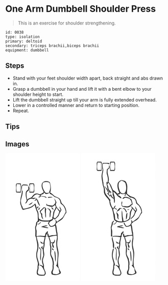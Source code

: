 # One Arm Dumbbell Shoulder Press
> This is an exercise for shoulder strengthening.

``` 
id: 0038 
type: isolation 
primary: deltoid 
secondary: triceps brachii,biceps brachii 
equipment: dumbbell 
``` 

## Steps

 - Stand with your feet shoulder width apart, back straight and abs drawn in.
 - Grasp a dumbbell in your hand and lift it with a bent elbow to your shoulder height to start.
 - Lift the dumbbell straight up till your arm is fully extended overhead.
 - Lower in a controlled manner and return to starting position.
 - Repeat.

## Tips


## Images

<svg width="175pt" height="400" viewBox="0 0 175 300" xmlns="http://www.w3.org/2000/svg">
  <g fill="#FFF">
    <path d="M0 0h175v300H0V0m85.93 71.03c-2.16 6.72 1.01 13.66 4.2 19.5-2.25 3.05-5.89 4.26-9.13 5.92-2.22-.9-4.44-2.02-6.89-2.11-5.96-.81-9.92 4.92-12.88 9.22-3.72.98-7.2 2.62-10.11 5.19-.91-5.76-2.15-11.69-.88-17.5.95-1.98 3.54-2.45 4.62-4.32.8-1.89 1.37-3.9 1.44-5.96-.55-1.97-1.85-3.6-2.94-5.29.2 2.96 1 6.03.29 8.96-1.98 2-4.78 3.63-5.41 6.59-1.49 6.63.72 13.19 1.97 19.64-.92 2.49-2.5 4.65-3.64 7.04 4.03-.76 4.91-5.44 6.86-8.38 2.08-1.36 4.39-2.41 6.77-3.12 2.19 0 4.3.73 6.46 1.01 1.8-1.52 4.07-2.5 6.09-.58-1.18 1.2-2.44 2.32-3.74 3.39-.32.27-.95.81-1.27 1.08 1.54-.28 3.07-.57 4.62-.81.35-.61 1.06-1.83 1.41-2.44 1.16 5.9 3.49 11.6 7.58 16.1-.81-5.08-3.7-9.48-5.12-14.38-.35-.37-1.04-1.11-1.38-1.48-.9-2.73-3.64-3.3-6.04-4.12-2.05.4-4.12.66-6.2.85 2.92-3.37 5.61-7.99 10.41-8.74 3.84-1.07 6.7 2.27 9.99 3.6-1.55.65-3.09 1.31-4.63 1.97.01.54.04 1.63.06 2.17 1.72-.84 3.43-1.71 5.16-2.54l-.56-.65c1.3.01 2.59.03 3.89.05l-.93.85c3.55-.17 6.96.52 9.68 2.9 2.78-.86-.78-2.29-1.69-3.28-3.37-.1-6.61-1.18-9.99-1.21-.15-.68-.47-2.05-.63-2.73 2-.68 4.03-1.32 6.03-2 .52-1.18 1.04-2.34 1.58-3.5 1.09 1.05 2.2 2.1 3.29 3.16 3.89.6 7.51-.79 10.17-3.64-.04 1.17-.09 2.35-.13 3.52 4.19 1.27 7.59 4.13 10.74 7.04 3.78 1.74 8.66 2.05 11.26 5.72 2.72 2.73 2.57 6.8 3.76 10.22 2 1.95 4.72 3.11 6.29 5.5 3.16 4.18 4.68 9.29 5.64 14.38-2.6 3.9-4.13 8.44-6.92 12.21-4.05 4.24-9.29 7.06-13.63 10.98-1.27-1.85-2.47-3.77-3.98-5.44.55 2.95 1.96 6.11.09 8.92-1.58 4.53-6.36 6.39-10.81 6.54-1.39-1.73-2.8-3.45-4.28-5.1.22-1.08.45-2.15.68-3.22 1.55-2.13 3.67-3.64 6.08-4.64 2.35-.82 3.07-3.36 4.27-5.28.87.95 1.74 1.89 2.62 2.84 2.78-2.4 5.6-4.79 8.03-7.54 1.77-1.88 2.07-4.55 3.16-6.79 1.21-2.94 3.19-5.48 4.48-8.37-1.27-2.9-2.73-5.73-4.43-8.4-.11 3.15 1.11 6.05 2.68 8.71-.51.4-1.53 1.2-2.05 1.6-3.18-4.19-7.84-7.58-9.12-12.94-1.06-2.38.61-4.66 1.26-6.89-.97-1.63-1.82-3.32-2.36-5.14a88.379 88.379 0 0 1-4.49-5.73c2.14 3.26 3.74 6.91 4.5 10.74-1.04 3.52-3.71 6.44-7.06 7.88-4.11-.06-8.16-1.19-12.22-1.77-.62-1.09-1.24-2.18-1.87-3.26-.13 1.53-.2 3.07-.23 4.61 1.85.54 3.71 1.07 5.55 1.66 2.48 1.17 5.25 1.82 8 1.58 2.51-.79 4.44-2.67 6.46-4.26.73 1.3 1.48 2.59 2.25 3.87-.7 2.04-1.37 4.09-2.04 6.14-2.02 2.18-3.19 4.96-4 7.79-.78 4.02-.35 8.35-2.54 12l.72 3c-3.6 1.21-6.76 4.01-10.73 3.72-4.62.01-9.28.29-13.86-.44-2.53-.99-5.01-2.19-7.23-3.74-.62-2.16-.73-4.42-1.05-6.63.26-3.04-.11-6.11-.77-9.09-1.08-3.15-3.4-5.84-3.55-9.31h3.11l.33-.39c.23-1.34.34-2.7.51-4.05-.9.64-1.79 1.29-2.68 1.95l.91.97-2.88.18c.11-3.36-1.53-6.38-2.55-9.48-2.81 2.43-5.68 4.83-8.8 6.86-4.79 2.73-10.28 3.83-15.61 5.01-1.63.39-3.32.3-4.94-.07-.17-2.06-.61-4.1-1.79-5.83-2.28-3.48-2.34-7.8-2.82-11.8.8-7.91 4.94-15.24 4.15-23.35-.48-.48-1.43-1.43-1.9-1.91-.04-2.94.11-5.88.55-8.78-.03-1.52 1.44-2.62 2.81-2.85 3.93-.22 7.84.49 11.77.37-2.55-2.68-6.47-2.11-9.8-2.46-2.36-.3-4.43 1.34-5.93 2.97-1.7 4.23-.7 8.89.69 13.06.07 7.54-3.47 14.54-3.44 22.08-.52 3.61-.61 7.35.98 10.73 1.63 3.5 1.89 7.8 4.7 10.65 3.22.07 6.14-1.64 9.29-2.07 6.9-1.02 14.11-3.65 18.21-9.64 2.27 5.79 3.52 11.94 6.41 17.47 2.03 5.65 1.02 11.78 1.63 17.64.21 2.95-2.15 4.59-3.92 6.49-.59 2.86-.49 5.89-1.77 8.59-1.42 2.81-.64 6-.39 8.98.57 5.01-.19 10.05.05 15.08 1.15 1.06 1.82 2.41 1.84 4 .72 6.38 3.03 12.51 2.74 19.01 1.03 7.16-2.8 13.79-2.37 20.91-.42 6.94 2.76 13.32 3.99 20.01-.37 3.71-1.34 7.37-.85 11.15-1.23 4.77-3.28 9.78-1.16 14.65 5.14 3.78 11.59 3.11 17.56 2.51.89-1.42 2-2.73 2.6-4.31.46-6.03-5.13-10.76-4.2-16.82.68-4.25-2.31-7.95-2.25-12.18-.8-4.29 1.37-8.27 2.43-12.3 1.99-6.75-2.46-13.77.19-20.43 1.21-3.62 1.15-7.46 1.19-11.22-.13-4.66 2.37-8.9 2.19-13.58.59-.34 1.76-1 2.34-1.33-.41-.44-1.24-1.31-1.66-1.75 1.07-1.7 2.09-3.43 3.16-5.13.58 2.84.99 5.71 1.5 8.57.42-.21 1.28-.64 1.7-.86.28 3.15 1.57 6.04 2.49 9.01 1.22 3.95.1 8.13.91 12.13 2.49 8.21-1.49 17.1 2.01 25.16 2.92 6.12 5.09 12.85 4.4 19.71-.71 3.96.57 8.11-.95 11.95-.74 2.06-2.56 3.81-2.24 6.16 0 1.99.45 4.9 2.91 5.16 6.27 2.11 13.02.68 18.63-2.56 2.21-3.26-1.13-6.09-2.32-8.95-1.46-4.12-3.56-8.17-3.41-12.66-1.41-9.56 1.89-19.06 1-28.64-.75-5.21-2.06-10.32-2.97-15.5-.35-5.32.02-10.67 1.15-15.88.05-4.82-.21-9.7-.75-14.5-1.95-6.57-1.14-13.77-4.03-20.08 2.65-4.89 8.25-6.48 12.42-9.7 6.65-3.74 7.46-12.23 12.79-17.22.13-8.05-3.4-16.27-9.79-21.28-2.39-1.79-2.49-4.98-3.47-7.55-1.71-6.04-8.62-7.69-13.71-9.87-3.9-2.67-6.79-6.66-11.16-8.67 2.54-7.89 1.49-16.28-.71-24.11-5.46-4.72-15.48-4.04-18.7 2.99m-59.43-.29c-2.65 2.37-1.15 6.19-1.42 9.26.38 3.98-.8 8.14.76 11.95 3.51.14 7.02.09 10.53.07.19-4.66-.85-9.3-.31-13.96.27-2.47.76-4.94.34-7.43-3.28-.4-6.65-.6-9.9.11m30.4-.2c-.27.97-.55 1.94-.83 2.91 1.81 6.07.31 12.38.48 18.57 3.35.01 6.7.01 10.05.04.54-1.25 1.66-2.4 1.4-3.87-.21-4.41-.13-8.83.01-13.24.25-1.62-.73-2.99-1.35-4.38-3.25-.24-6.51-.41-9.76-.03m43.11 32.3c.08.43.24 1.28.31 1.71 3.59-.7 7.24-.94 10.87-1.31-3.57-1.53-7.48-1.23-11.18-.4m-45.7 18.21c4.3.06 8.1-2.77 10.03-6.48-3.45 1.99-6.89 4.02-10.03 6.48m35.5 5.87c-2.77 2.98-5.69 5.81-8.84 8.39-.31 4.07 3.67 6.72 3.44 10.77-.01 3.72 2.01 6.97 4.6 9.49-1.15-4.42-3.33-8.66-2.19-13.37-1.6-1.49-3.92-2.79-3.84-5.3 1.26-2.63 4.14-3.95 5.64-6.44 1.41-.7 2.5-2.57 4.24-2.31.43 3.77-.69 7.82.44 11.66 1.14 3.83-.43 8.13 1.85 11.65 1.12-6.88-1.07-13.85.95-20.61-.81-1.44-1.84-2.74-2.7-4.15-1.2.08-2.39.15-3.59.22m-12.91 5.61c.9-.08 1.81-.17 2.71-.26.61-1.85 1.35-3.65 1.89-5.51-2.02 1.5-3.85 3.3-4.6 5.77m31.07-5.82c.42 2.93 3.06 4.53 5.24 6.12-.24-3.03-2.23-5.49-5.24-6.12m-10.89 1.64c4.01 1.93 9.11 5.71 7.54 10.79-.92 3.81-.62 7.72-.02 11.55 3.07-3.91.24-9.29 3.16-13.27-.94-2.5-2.16-5.04-4.14-6.89-1.99-1.19-4.34-1.55-6.54-2.18z"/>
    <path d="M88.66 68.64c4.09-1.85 8.92-2.04 13.15-.67 3.49 1.58 3.05 5.84 3.65 9.01.81 5.45-1.13 10.71-3.24 15.63-3.02.13-7.09 1.39-9.14-1.59-3.95-6.57-8.46-14.78-4.42-22.38zM26.97 72.03c2.66.11 5.31.29 7.97.42.73 5.83.48 11.7.18 17.55-2.82 0-5.63 0-8.44-.01-1.2-5.92-1.2-12.08.29-17.96zM57.99 72.47c2.6-.14 5.21-.33 7.82-.47 1.66 5.84 1.78 12.11.31 18.01-2.8-.02-5.61-.01-8.41-.01-.22-5.84-.6-11.72.28-17.53zM120.51 127.1c1.58 3.54 3.74 6.8 6.49 9.54-1.29 3.36-2.03 7.01-4.21 9.96-1.66 2.45-3.98 4.32-6.19 6.24-1.21-.83-2.42-1.66-3.62-2.49.91-4.25 1.35-8.59 2.45-12.79.93-3.87 4.49-6.44 5.08-10.46zM79.04 157.18c7.34 4.25 15.95 2.99 24.03 2.9-1.04 1.38-2.07 2.76-3.1 4.15 1.78 2.75 3.3 5.73 5.56 8.13 3.94.87 7.95-.65 11.3-2.69 1.54 7.19 1.95 14.54 3.85 21.65-3.46.6-6.94 1.57-10.45.84-2.61.85-5.25 1.61-7.94 2.18-1.06-2.44-.37-6.93-4.29-6.31.54-.47 1.62-1.42 2.15-1.9-.24-.9-.72-2.71-.97-3.61-.85 1.02-1.7 2.05-2.54 3.1-3.36 1.5-2.19 5.51-3.74 8.18-2.44 1.15-5.29.07-7.89.06-3.99-.68-7.91.5-11.87.74-.04-4.15.25-8.3.29-12.44-.73-3.03-2.09-6.16-1.1-9.3 1.05-2.85 2.58-5.64 2.47-8.76-.38-2.78 3.04-2.84 4.79-3.88-.13-.76-.41-2.28-.55-3.04m.17 8.22c-.91.08-2.73.22-3.64.3.47.33 1.4.99 1.87 1.32 3.22-.51 5.54-3.44 6.39-6.46-1.73 1.43-3.14 3.18-4.62 4.84m13.88 4.4c-3.04.79-6.33 1.11-8.91 3.07 5.5 1.34 11.08 2.85 16.77 2.91-.14-.28-.42-.85-.56-1.14-3.43-1.19-7.09-1.6-10.61-2.43 3.31-.49 6.62-1.13 9.74-2.39-2.08-.96-4.32-.56-6.43-.02zM103.18 196.66c5.68-1.81 11.59-2.96 17.55-3.3 1.33 4.27.05 8.57-.85 12.78-.82 8.41.32 16.84 2.5 24.98 1.31 10.04-.24 20.24-1.36 30.25-.65.7-1.28 1.43-1.89 2.18 2.04 2.49 4.41 4.72 6.37 7.3-.23 3.52 1.14 6.79 1.7 10.19-1.78 1.44-3.87 2.51-6.06 3.19-2.93.07-5.81-.57-8.73-.75-.71-1.87-1.95-3.95-.9-5.92 1.73-4.19 2.52-8.8 1.74-13.3 1.11-3.14.47-6.46.37-9.69-.65-2.03-1.26-4.09-1.19-6.24-1.82-5.01-6.1-9.55-5.03-15.24.81-4.36.06-8.78.68-13.15-.67-2.65-1.96-5.3-1.37-8.09.56-5.33-2.14-10.2-3.53-15.19m12.68 5.45c-.52 1.69-.95 3.42-1.36 5.15-1.05.81-2.1 1.64-3.14 2.47-.99-.21-2.98-.64-3.98-.86-.22 2.23 2.28 2.72 3.89 3.2-.59.66-1.21 1.3-1.72 2.03.73 2.36 1.47 4.73 1.54 7.24.94.19 1.88.37 2.83.54.34-3.35-1.38-6.27-2.49-9.29 4.43-1.45 5.87-6.39 4.43-10.48m-5.28 20.27l-.84 3.71c1.39.6 2.8 1.18 4.24 1.7a32.58 32.58 0 0 0-3.4-5.41m4.85 6.96c-.23 5.62 1.11 11.14 1.21 16.75.05 2.97.27 5.96.98 8.86 1.49-4.64.66-9.66.67-14.45-.83-3.71-.14-8.19-2.86-11.16zM73.63 195.73c6.33-.29 12.73-.19 18.91 1.37-.93 4.7-2.23 9.31-3.14 14.02-2.8-.98-5.13-2.76-7.27-4.75.48 1.63.98 3.25 1.49 4.87 2.14.3 4.28.66 6.42.99-.11 3.68-.36 7.44-1.71 10.91l-1.13-.36c-.13-1.62.27-3.21.35-4.82-1.86 1.06-3.69 2.73-3.1 5.11.62.25 1.87.77 2.49 1.02l.64.51c.81 5.09 1.27 10.24 1.63 15.37-1.01 4-3.22 7.75-2.84 12.02-.68 4.16.96 8.07 2.47 11.84-.32.32-.95.98-1.27 1.3-2.04-1.46-5.03-4.35-7.29-1.53.82.16 2.46.47 3.28.63 3.72 2.92 5.43 7.42 7.63 11.45 1.28 3.1 2.8 7.09-.09 9.79-4.33.15-8.67-.02-12.96-.69-.68-1.35-1.35-2.7-2.04-4.04-.15-5.04 3.15-9.71 1.48-14.75 1.03-1.71 2.32-3.61 1.92-5.71-1.3-4.97-2.65-9.93-4.22-14.82-1.01-5.03-.87-10.38.64-15.3a46.375 46.375 0 0 0 1.67-17.06c-.81-5.9-3.49-11.39-3.96-17.37m5.62 25.33c.49 1.32 1.01 2.63 1.56 3.94.5.3 1.51.91 2.01 1.22.09 4.6-.8 9.21-.83 13.83 0 4.18-.82 8.72 1.37 12.55.59-8.95.02-17.94.89-26.87-.51-.26-1.53-.79-2.04-1.05-.72-1.65-.24-4.43-2.96-3.62z"/>
  </g>
  <g fill="#333">
    <path d="M85.93 71.03c3.22-7.03 13.24-7.71 18.7-2.99 2.2 7.83 3.25 16.22.71 24.11 4.37 2.01 7.26 6 11.16 8.67 5.09 2.18 12 3.83 13.71 9.87.98 2.57 1.08 5.76 3.47 7.55 6.39 5.01 9.92 13.23 9.79 21.28-5.33 4.99-6.14 13.48-12.79 17.22-4.17 3.22-9.77 4.81-12.42 9.7 2.89 6.31 2.08 13.51 4.03 20.08.54 4.8.8 9.68.75 14.5-1.13 5.21-1.5 10.56-1.15 15.88.91 5.18 2.22 10.29 2.97 15.5.89 9.58-2.41 19.08-1 28.64-.15 4.49 1.95 8.54 3.41 12.66 1.19 2.86 4.53 5.69 2.32 8.95-5.61 3.24-12.36 4.67-18.63 2.56-2.46-.26-2.91-3.17-2.91-5.16-.32-2.35 1.5-4.1 2.24-6.16 1.52-3.84.24-7.99.95-11.95.69-6.86-1.48-13.59-4.4-19.71-3.5-8.06.48-16.95-2.01-25.16-.81-4 .31-8.18-.91-12.13-.92-2.97-2.21-5.86-2.49-9.01-.42.22-1.28.65-1.7.86-.51-2.86-.92-5.73-1.5-8.57-1.07 1.7-2.09 3.43-3.16 5.13.42.44 1.25 1.31 1.66 1.75-.58.33-1.75.99-2.34 1.33.18 4.68-2.32 8.92-2.19 13.58-.04 3.76.02 7.6-1.19 11.22-2.65 6.66 1.8 13.68-.19 20.43-1.06 4.03-3.23 8.01-2.43 12.3-.06 4.23 2.93 7.93 2.25 12.18-.93 6.06 4.66 10.79 4.2 16.82-.6 1.58-1.71 2.89-2.6 4.31-5.97.6-12.42 1.27-17.56-2.51-2.12-4.87-.07-9.88 1.16-14.65-.49-3.78.48-7.44.85-11.15-1.23-6.69-4.41-13.07-3.99-20.01-.43-7.12 3.4-13.75 2.37-20.91.29-6.5-2.02-12.63-2.74-19.01-.02-1.59-.69-2.94-1.84-4-.24-5.03.52-10.07-.05-15.08-.25-2.98-1.03-6.17.39-8.98 1.28-2.7 1.18-5.73 1.77-8.59 1.77-1.9 4.13-3.54 3.92-6.49-.61-5.86.4-11.99-1.63-17.64-2.89-5.53-4.14-11.68-6.41-17.47-4.1 5.99-11.31 8.62-18.21 9.64-3.15.43-6.07 2.14-9.29 2.07-2.81-2.85-3.07-7.15-4.7-10.65-1.59-3.38-1.5-7.12-.98-10.73-.03-7.54 3.51-14.54 3.44-22.08-1.39-4.17-2.39-8.83-.69-13.06 1.5-1.63 3.57-3.27 5.93-2.97 3.33.35 7.25-.22 9.8 2.46-3.93.12-7.84-.59-11.77-.37-1.37.23-2.84 1.33-2.81 2.85-.44 2.9-.59 5.84-.55 8.78.47.48 1.42 1.43 1.9 1.91.79 8.11-3.35 15.44-4.15 23.35.48 4 .54 8.32 2.82 11.8 1.18 1.73 1.62 3.77 1.79 5.83 1.62.37 3.31.46 4.94.07 5.33-1.18 10.82-2.28 15.61-5.01 3.12-2.03 5.99-4.43 8.8-6.86 1.02 3.1 2.66 6.12 2.55 9.48l2.88-.18-.91-.97c.89-.66 1.78-1.31 2.68-1.95-.17 1.35-.28 2.71-.51 4.05l-.33.39h-3.11c.15 3.47 2.47 6.16 3.55 9.31.66 2.98 1.03 6.05.77 9.09.32 2.21.43 4.47 1.05 6.63 2.22 1.55 4.7 2.75 7.23 3.74 4.58.73 9.24.45 13.86.44 3.97.29 7.13-2.51 10.73-3.72l-.72-3c2.19-3.65 1.76-7.98 2.54-12 .81-2.83 1.98-5.61 4-7.79.67-2.05 1.34-4.1 2.04-6.14-.77-1.28-1.52-2.57-2.25-3.87-2.02 1.59-3.95 3.47-6.46 4.26-2.75.24-5.52-.41-8-1.58-1.84-.59-3.7-1.12-5.55-1.66.03-1.54.1-3.08.23-4.61.63 1.08 1.25 2.17 1.87 3.26 4.06.58 8.11 1.71 12.22 1.77 3.35-1.44 6.02-4.36 7.06-7.88-.76-3.83-2.36-7.48-4.5-10.74 1.42 1.97 2.91 3.88 4.49 5.73.54 1.82 1.39 3.51 2.36 5.14-.65 2.23-2.32 4.51-1.26 6.89 1.28 5.36 5.94 8.75 9.12 12.94.52-.4 1.54-1.2 2.05-1.6-1.57-2.66-2.79-5.56-2.68-8.71 1.7 2.67 3.16 5.5 4.43 8.4-1.29 2.89-3.27 5.43-4.48 8.37-1.09 2.24-1.39 4.91-3.16 6.79-2.43 2.75-5.25 5.14-8.03 7.54-.88-.95-1.75-1.89-2.62-2.84-1.2 1.92-1.92 4.46-4.27 5.28-2.41 1-4.53 2.51-6.08 4.64-.23 1.07-.46 2.14-.68 3.22 1.48 1.65 2.89 3.37 4.28 5.1 4.45-.15 9.23-2.01 10.81-6.54 1.87-2.81.46-5.97-.09-8.92 1.51 1.67 2.71 3.59 3.98 5.44 4.34-3.92 9.58-6.74 13.63-10.98 2.79-3.77 4.32-8.31 6.92-12.21-.96-5.09-2.48-10.2-5.64-14.38-1.57-2.39-4.29-3.55-6.29-5.5-1.19-3.42-1.04-7.49-3.76-10.22-2.6-3.67-7.48-3.98-11.26-5.72-3.15-2.91-6.55-5.77-10.74-7.04.04-1.17.09-2.35.13-3.52-2.66 2.85-6.28 4.24-10.17 3.64-1.09-1.06-2.2-2.11-3.29-3.16-.54 1.16-1.06 2.32-1.58 3.5-2 .68-4.03 1.32-6.03 2 .16.68.48 2.05.63 2.73 3.38.03 6.62 1.11 9.99 1.21.91.99 4.47 2.42 1.69 3.28-2.72-2.38-6.13-3.07-9.68-2.9l.93-.85c-1.3-.02-2.59-.04-3.89-.05l.56.65c-1.73.83-3.44 1.7-5.16 2.54-.02-.54-.05-1.63-.06-2.17 1.54-.66 3.08-1.32 4.63-1.97-3.29-1.33-6.15-4.67-9.99-3.6-4.8.75-7.49 5.37-10.41 8.74 2.08-.19 4.15-.45 6.2-.85 2.4.82 5.14 1.39 6.04 4.12.34.37 1.03 1.11 1.38 1.48 1.42 4.9 4.31 9.3 5.12 14.38-4.09-4.5-6.42-10.2-7.58-16.1-.35.61-1.06 1.83-1.41 2.44-1.55.24-3.08.53-4.62.81.32-.27.95-.81 1.27-1.08 1.3-1.07 2.56-2.19 3.74-3.39-2.02-1.92-4.29-.94-6.09.58-2.16-.28-4.27-1.01-6.46-1.01-2.38.71-4.69 1.76-6.77 3.12-1.95 2.94-2.83 7.62-6.86 8.38 1.14-2.39 2.72-4.55 3.64-7.04-1.25-6.45-3.46-13.01-1.97-19.64.63-2.96 3.43-4.59 5.41-6.59.71-2.93-.09-6-.29-8.96 1.09 1.69 2.39 3.32 2.94 5.29-.07 2.06-.64 4.07-1.44 5.96-1.08 1.87-3.67 2.34-4.62 4.32-1.27 5.81-.03 11.74.88 17.5 2.91-2.57 6.39-4.21 10.11-5.19 2.96-4.3 6.92-10.03 12.88-9.22 2.45.09 4.67 1.21 6.89 2.11 3.24-1.66 6.88-2.87 9.13-5.92-3.19-5.84-6.36-12.78-4.2-19.5m2.73-2.39c-4.04 7.6.47 15.81 4.42 22.38 2.05 2.98 6.12 1.72 9.14 1.59 2.11-4.92 4.05-10.18 3.24-15.63-.6-3.17-.16-7.43-3.65-9.01-4.23-1.37-9.06-1.18-13.15.67m31.85 58.46c-.59 4.02-4.15 6.59-5.08 10.46-1.1 4.2-1.54 8.54-2.45 12.79 1.2.83 2.41 1.66 3.62 2.49 2.21-1.92 4.53-3.79 6.19-6.24 2.18-2.95 2.92-6.6 4.21-9.96-2.75-2.74-4.91-6-6.49-9.54m-41.47 30.08c.14.76.42 2.28.55 3.04-1.75 1.04-5.17 1.1-4.79 3.88.11 3.12-1.42 5.91-2.47 8.76-.99 3.14.37 6.27 1.1 9.3-.04 4.14-.33 8.29-.29 12.44 3.96-.24 7.88-1.42 11.87-.74 2.6.01 5.45 1.09 7.89-.06 1.55-2.67.38-6.68 3.74-8.18.84-1.05 1.69-2.08 2.54-3.1.25.9.73 2.71.97 3.61-.53.48-1.61 1.43-2.15 1.9 3.92-.62 3.23 3.87 4.29 6.31 2.69-.57 5.33-1.33 7.94-2.18 3.51.73 6.99-.24 10.45-.84-1.9-7.11-2.31-14.46-3.85-21.65-3.35 2.04-7.36 3.56-11.3 2.69-2.26-2.4-3.78-5.38-5.56-8.13 1.03-1.39 2.06-2.77 3.1-4.15-8.08.09-16.69 1.35-24.03-2.9m24.14 39.48c1.39 4.99 4.09 9.86 3.53 15.19-.59 2.79.7 5.44 1.37 8.09-.62 4.37.13 8.79-.68 13.15-1.07 5.69 3.21 10.23 5.03 15.24-.07 2.15.54 4.21 1.19 6.24.1 3.23.74 6.55-.37 9.69.78 4.5-.01 9.11-1.74 13.3-1.05 1.97.19 4.05.9 5.92 2.92.18 5.8.82 8.73.75 2.19-.68 4.28-1.75 6.06-3.19-.56-3.4-1.93-6.67-1.7-10.19-1.96-2.58-4.33-4.81-6.37-7.3.61-.75 1.24-1.48 1.89-2.18 1.12-10.01 2.67-20.21 1.36-30.25-2.18-8.14-3.32-16.57-2.5-24.98.9-4.21 2.18-8.51.85-12.78-5.96.34-11.87 1.49-17.55 3.3m-29.55-.93c.47 5.98 3.15 11.47 3.96 17.37.51 5.72-.06 11.55-1.67 17.06-1.51 4.92-1.65 10.27-.64 15.3 1.57 4.89 2.92 9.85 4.22 14.82.4 2.1-.89 4-1.92 5.71 1.67 5.04-1.63 9.71-1.48 14.75.69 1.34 1.36 2.69 2.04 4.04 4.29.67 8.63.84 12.96.69 2.89-2.7 1.37-6.69.09-9.79-2.2-4.03-3.91-8.53-7.63-11.45-.82-.16-2.46-.47-3.28-.63 2.26-2.82 5.25.07 7.29 1.53.32-.32.95-.98 1.27-1.3-1.51-3.77-3.15-7.68-2.47-11.84-.38-4.27 1.83-8.02 2.84-12.02-.36-5.13-.82-10.28-1.63-15.37l-.64-.51c-.62-.25-1.87-.77-2.49-1.02-.59-2.38 1.24-4.05 3.1-5.11-.08 1.61-.48 3.2-.35 4.82l1.13.36c1.35-3.47 1.6-7.23 1.71-10.91-2.14-.33-4.28-.69-6.42-.99-.51-1.62-1.01-3.24-1.49-4.87 2.14 1.99 4.47 3.77 7.27 4.75.91-4.71 2.21-9.32 3.14-14.02-6.18-1.56-12.58-1.66-18.91-1.37z"/>
    <path d="M26.5 70.74c3.25-.71 6.62-.51 9.9-.11.42 2.49-.07 4.96-.34 7.43-.54 4.66.5 9.3.31 13.96-3.51.02-7.02.07-10.53-.07-1.56-3.81-.38-7.97-.76-11.95.27-3.07-1.23-6.89 1.42-9.26m.47 1.29c-1.49 5.88-1.49 12.04-.29 17.96 2.81.01 5.62.01 8.44.01.3-5.85.55-11.72-.18-17.55-2.66-.13-5.31-.31-7.97-.42zM56.9 70.54c3.25-.38 6.51-.21 9.76.03.62 1.39 1.6 2.76 1.35 4.38-.14 4.41-.22 8.83-.01 13.24.26 1.47-.86 2.62-1.4 3.87-3.35-.03-6.7-.03-10.05-.04-.17-6.19 1.33-12.5-.48-18.57.28-.97.56-1.94.83-2.91m1.09 1.93c-.88 5.81-.5 11.69-.28 17.53 2.8 0 5.61-.01 8.41.01 1.47-5.9 1.35-12.17-.31-18.01-2.61.14-5.22.33-7.82.47zM100.01 102.84c3.7-.83 7.61-1.13 11.18.4-3.63.37-7.28.61-10.87 1.31-.07-.43-.23-1.28-.31-1.71zM54.31 121.05c3.14-2.46 6.58-4.49 10.03-6.48-1.93 3.71-5.73 6.54-10.03 6.48zM89.81 126.92c1.2-.07 2.39-.14 3.59-.22.86 1.41 1.89 2.71 2.7 4.15-2.02 6.76.17 13.73-.95 20.61-2.28-3.52-.71-7.82-1.85-11.65-1.13-3.84-.01-7.89-.44-11.66-1.74-.26-2.83 1.61-4.24 2.31-1.5 2.49-4.38 3.81-5.64 6.44-.08 2.51 2.24 3.81 3.84 5.3-1.14 4.71 1.04 8.95 2.19 13.37-2.59-2.52-4.61-5.77-4.6-9.49.23-4.05-3.75-6.7-3.44-10.77 3.15-2.58 6.07-5.41 8.84-8.39zM76.9 132.53c.75-2.47 2.58-4.27 4.6-5.77-.54 1.86-1.28 3.66-1.89 5.51-.9.09-1.81.18-2.71.26zM107.97 126.71c3.01.63 5 3.09 5.24 6.12-2.18-1.59-4.82-3.19-5.24-6.12zM97.08 128.35c2.2.63 4.55.99 6.54 2.18 1.98 1.85 3.2 4.39 4.14 6.89-2.92 3.98-.09 9.36-3.16 13.27-.6-3.83-.9-7.74.02-11.55 1.57-5.08-3.53-8.86-7.54-10.79zM79.21 165.4c1.48-1.66 2.89-3.41 4.62-4.84-.85 3.02-3.17 5.95-6.39 6.46-.47-.33-1.4-.99-1.87-1.32.91-.08 2.73-.22 3.64-.3zM93.09 169.8c2.11-.54 4.35-.94 6.43.02-3.12 1.26-6.43 1.9-9.74 2.39 3.52.83 7.18 1.24 10.61 2.43.14.29.42.86.56 1.14-5.69-.06-11.27-1.57-16.77-2.91 2.58-1.96 5.87-2.28 8.91-3.07zM115.86 202.11c1.44 4.09 0 9.03-4.43 10.48 1.11 3.02 2.83 5.94 2.49 9.29-.95-.17-1.89-.35-2.83-.54-.07-2.51-.81-4.88-1.54-7.24.51-.73 1.13-1.37 1.72-2.03-1.61-.48-4.11-.97-3.89-3.2 1 .22 2.99.65 3.98.86 1.04-.83 2.09-1.66 3.14-2.47.41-1.73.84-3.46 1.36-5.15zM79.25 221.06c2.72-.81 2.24 1.97 2.96 3.62.51.26 1.53.79 2.04 1.05-.87 8.93-.3 17.92-.89 26.87-2.19-3.83-1.37-8.37-1.37-12.55.03-4.62.92-9.23.83-13.83-.5-.31-1.51-.92-2.01-1.22-.55-1.31-1.07-2.62-1.56-3.94zM110.58 222.38a32.58 32.58 0 0 1 3.4 5.41c-1.44-.52-2.85-1.1-4.24-1.7l.84-3.71zM115.43 229.34c2.72 2.97 2.03 7.45 2.86 11.16-.01 4.79.82 9.81-.67 14.45-.71-2.9-.93-5.89-.98-8.86-.1-5.61-1.44-11.13-1.21-16.75z"/>
  </g>
</svg>

<svg width="175pt" height="400" viewBox="0 0 175 300" xmlns="http://www.w3.org/2000/svg">
  <g fill="#FFF">
    <path d="M0 0h175v300H0V0m38.26 19.58c-.6 1.37-1.53 2.71-1.27 4.29.15 4.76.19 9.53.01 14.3.06 1.44 1.28 3.17 2.93 2.86 2.82.11 5.63.01 8.44-.09.14-6.19-1.45-12.51.47-18.56-.31-.95-.63-1.9-.95-2.85-3.21-.33-6.42-.18-9.63.05m30.63-.01c-.26.97-.53 1.95-.79 2.93 1.92 6.05.24 12.35.47 18.52 3.32.01 6.64.01 9.96.05.51-.96 1.08-1.9 1.46-2.92-.19-4.71-.18-9.43.02-14.14.27-1.66-.76-3.03-1.42-4.44-3.23-.22-6.47-.37-9.7 0M51.28 22.4c-3.18 4.77-2.21 10.57-.53 15.67-.54 5.04-2.18 9.91-2.5 14.98-.05 7.23 1.94 14.23 2.9 21.34.92 2.9 2.18 5.73 2.46 8.8.63 3.7-.44 7.6 1.14 11.13 1.93 6.74 8.49 10.55 11.5 16.66.93 3.26.84 6.72 1.96 9.93 1.37 4.18 4.56 7.55 5.37 11.94 2.15 6.85 2.83 13.97 3.89 21.03.16 3.1 3.11 4.71 5.53 5.99-.03.36-.1 1.06-.14 1.42-1.2 1.38-2.38 2.78-3.58 4.16-.93.07-2.78.19-3.71.26 2.91 3.15 6.53-1.16 7.85-3.83.56-.39 1.14-.77 1.72-1.14 9.13 3.53 19.43.86 27.54-4.01 1.28-1.37 2.22-3.01 3.26-4.56-.24-3.79.97-7.44 1.29-11.18 0-4.3 3.17-7.59 4.09-11.66 1.74 2.55 3.54 5.07 5.7 7.29-1.29 3.38-2.01 7.06-4.22 10.01-2.02 3.03-5.62 4.88-6.52 8.64 3.34-2.8 7.13-5.49 9.27-9.37 1.32-4.68 4.06-8.72 6.21-13.01-1.26-2.86-2.75-5.64-4.39-8.3-.1 3.12 1.14 6 2.69 8.64-.52.41-1.56 1.25-2.08 1.66-3.47-3.67-6.14-8.4-10.71-10.81.82 1.48 1.71 2.93 2.64 4.35-1.07 3.68-4.03 6.46-4.98 10.16-.32 4.84-.19 9.91-1.72 14.53-3.28 3.71-8.24 6.37-13.27 6.33-.82-2.36-.48-4.95-1.24-7.33-1.88-6.03-.63-12.52-2.86-18.49-.71 8.83.15 17.67 1.15 26.46-5.96.5-12.14-.98-16.66-5.03-.39-3.82-.52-7.68-1.02-11.48-2.4-3.94-2.86-8.57-4.01-12.94.56.04 1.67.11 2.23.14 1.41-2.74 2.96-5.42 4.14-8.27-2.86.84-4.04 3.67-5.29 6.08l1.46.57c-1.23-.01-2.46-.03-3.69-.05l.92-.35c-4.5-4.73-5.29-11.44-6.84-17.49l1.49-1.29c-3.55-3.67-6.34-7.95-9.54-11.9-2.37-2.81-3.91-6.38-3.75-10.1.06-3.96-1.08-7.78-2.44-11.46-2.03-3.16-.49-7.06-2.07-10.37-.39-4.39-1.23-8.73-1.64-13.12.14-4.49 1.57-8.81 2.05-13.24-.05-4-2.05-7.77-1.5-11.82.07-1.5.05-4.21 2.19-4.12 4.81-.16 9.87-.42 14.31 1.74-.57-1.02-1.13-2.05-1.7-3.08-4.78-.21-9.57-.45-14.35-.11m15.05 4.94c-.44 2.16-.58 4.36-.95 6.52-1.31 1.26-2.86 2.23-4.3 3.32-.61 4.22-1.41 8.69.12 12.81 1.87 6.06 3.26 12.68.69 18.76-.54-.62-1.62-1.86-2.15-2.48.12 2.09.3 4.17.45 6.25 1.22 3.87 1.55 7.95 2.44 11.91 2.57 3.28 3.73 7.64 7.21 10.17l-1.2-3.48c1 .26 2.98.78 3.97 1.04-2.79-2.74-6.24-5.02-7.92-8.68-.49-3.61-.72-7.48-3.16-10.42.9-1.39 1.72-2.82 2.61-4.2 2.8 2.61 4.35 6.14 5.41 9.75 2.55 5.82 6.17 11.89 4.72 18.51 1.18 2.44 1.98 5.03 2.49 7.69-3.16-1.56-4.59-4.78-5.91-7.83l-1.33-1.01c-.35 1.31-.72 2.62-1.14 3.91-.94-1.8-2.21-3.38-3.75-4.69.27-.38.81-1.12 1.08-1.49l.16-.61c-.98-3.55-2.56-6.93-4.72-9.91-2.01-2.51-4.19-4.88-6.58-7.03 3.3 5.28 6.97 10.38 9.51 16.1-.16.73-.36 1.45-.61 2.16-.87-.39-2.6-1.16-3.46-1.55 2.51 2.9 5.73 5.15 7.73 8.49.73-.6 1.46-1.21 2.18-1.83.88 3.27 3.33 6.08 6.78 6.64.65 3.04 1.07 6.13 1 9.25.49.43.97.86 1.47 1.3.01-.74.03-1.47.05-2.21.92-2.71.17-5.52.09-8.29.38-5.66-3.17-10.56-3.2-16.22 3.92 2.3 6.72 5.83 9.16 9.57 3.03 2.27 6.05 5.23 9.7 6.3-.17-5.19-6.39-5.82-9.32-9.03 1.46-.25 2.93-.48 4.4-.7.65-.78 1.31-1.56 1.97-2.33 3.72 2.49 8.18 2 12.21.58-.09 1.84-3.33 5.15-.14 5.68.67-1.74 1.06-3.58 1.52-5.38 2.74 3.61 6.85 5.76 9.8 9.18.62-.06 1.87-.19 2.49-.26 2.77 1.24 6.09 1.68 8.21 4.03 3.03 2.56 2.73 6.83 3.96 10.28 1.99 1.95 4.72 3.12 6.29 5.51 3.16 4.18 4.71 9.28 5.65 14.36-2.4 3.78-4.03 7.99-6.48 11.74-4.03 4.58-9.58 7.42-14.06 11.51-1.28-1.85-2.51-3.73-4.01-5.4.58 2.92 2.02 6.05.13 8.83-1.57 4.59-6.42 6.45-10.91 6.6-2.17-2.39-3.85-5.11-4.71-8.23-.42.35-1.27 1.04-1.7 1.39 1.24 3.01 3.22 5.72 5.3 8.2 4 .68 7.91-.72 11.3-2.75 1.51 7.19 1.93 14.55 3.84 21.67-3.47.59-6.96 1.58-10.5.86-2.63.86-5.29 1.61-8.02 2.11-.53-2.04-1.03-4.1-1.72-6.09-.35.23-1.03.68-1.37.91-.73 2.5.32 5.1.59 7.61.44-.2 1.32-.61 1.76-.82.32 4.55 3.13 8.51 3.1 13.11.07 3.71-.46 7.62 1.18 11.09.38 7.55-1.86 15.52 1.39 22.71 2.82 5.89 4.76 12.41 4.17 19-.82 4.53.87 9.57-1.78 13.71-1.83 2.62-2.05 6.42-.12 9.05 6.56 2.67 14.13 1.56 20.17-1.94 2.42-3.62-1.74-6.58-2.7-9.87-1.24-3.9-3.36-7.63-3.06-11.86-1.27-9.33 1.75-18.58 1.1-27.93-.71-5.42-2.08-10.73-3.05-16.1-.33-5.32 0-10.66 1.18-15.85.02-4.85-.23-9.75-.76-14.56-2-6.55-1.11-13.73-4.03-20 3.93-6.87 13.24-7.87 17.41-14.56 2.52-4.22 4.28-8.92 7.82-12.44.06-8.02-3.4-16.24-9.81-21.21-2.56-1.96-2.52-5.46-3.69-8.21-.86-2.69-3.2-4.43-5.1-6.37-2.9-.82-5.69-2-8.55-2.94-2.51-2.16-5.59-3.57-7.93-5.93-1.16-8.61 2.56-17.8-1.88-25.92-1.11-4.28-5.65-5.19-9.41-5.64-4.29-1.35-7.9 2.48-10.19 5.62-2.98 7.65-.17 15.96 3.09 23.04-.69 2.18-3.02 2.35-4.91 2.83-2.28-3.79-5.79-6.46-9.69-8.43-1.61-3.19-3.11-6.43-4.28-9.81-1.2-3.83-4.26-6.63-6.64-9.74 3.53-8.82-3.35-17.71-1.86-26.73-.32-2.86 2.65-3.79 4.53-5.12.22-2.53 1.01-5.42-.82-7.58m30.92 78.76c2.48 1.33 4.1-.54 5.8-2.01 3.59.06 7.13 1.06 10.39 2.5 4.39 2.79 5.78 8.31 6.11 13.19-.47-.14-1.41-.41-1.88-.55-2.57 4.16-7.84 6.27-12.58 5.06-2.74-.9-6.94 1.28-8.46-2.03-1.76-3.12 1.78-6.73-.6-9.74-.44 2.19-1.71 4.48-.81 6.73-.02.68-.06 2.04-.07 2.72.95 1.2 1.44 3.2 3.21 3.41 2.87.53 5.71 1.23 8.58 1.76 4.63.54 9-1.77 11.72-5.43.9-.54 1.79-1.08 2.68-1.62-.46-4.24-1.57-8.36-3-12.36-2.49-1.44-4.91-3-7.38-4.48-2.67-.61-5.41-1.02-8.15-1.19-2.24.68-4.09 2.26-5.56 4.04m-18.06 22.39c1.27 2.24 3.49 3.77 6.06 3.96-1.67-1.76-3.38-3.94-6.06-3.96m11.39-.06c-2.45 2.83-5.21 5.46-7.05 8.76 2.16-.97 4.2-2.17 6.27-3.31.76-1.25 1.52-2.5 2.29-3.74.97.07 2.91.22 3.88.3-1.16-2.04-3.35-2.08-5.39-2.01m6.37 2.21c1.43-.02 2.85-.04 4.28-.09 2.19 2.31 3.48 5.22 4.99 7.97.51-.12 1.53-.35 2.03-.47-2.34-3.22-3.12-8.07-7.3-9.51-1.44.47-2.71 1.33-4 2.1m11.63 1.46c1.81 1.43 3.5.83 4.86-.83-1.63.21-3.25.49-4.86.83m-25.87 5.93c1.03 3.99 2.84 7.8 2.6 12.05-.26 2.48 2.02 3.91 3.57 5.44-.41-1.53-.88-3.04-1.38-4.55.2-2.06.41-4.11.68-6.15-1.41-2.57-2.85-5.27-5.47-6.79m24.89 2.22c-2.39 4.82-1.59 10.33-2.03 15.51 3.9-4.13 2.46-9.99 3.67-15.04-.41-.12-1.23-.35-1.64-.47m-35 22.17c-.24 3.99-1.46 7.74-2.55 11.52.72 6.93.55 13.86.46 20.81l.59.43c.43.07 1.27.21 1.69.28l.84.01c-1.34-5.78.97-11.83-1.32-17.42-1.93-5.46 3.83-9.94 2.2-15.37 1.5-.96 3.04-1.86 4.59-2.74-.56.24-1.69.71-2.25.94 0-.99 0-2.97.01-3.97-.8 2.29-2.7 3.78-4.26 5.51m16.49 8.35c-1.48.56-3.83.27-4.21 2.26 2.7.89 5.54 1.24 8.32 1.83 2.78.51 5.7 1.45 8.46.26-3.87-1.38-7.93-2-11.91-2.93 3.29-.5 6.58-1.12 9.69-2.34-3.41-1.5-6.95.37-10.35.92m7.59 15.09c-.56.31-1.68.94-2.23 1.25-.66 2.36.01 5.6-2.26 7.2-6.06-.15-12.15-1.26-18.13.34l.26 1.16c6.11-.57 12.27-.14 18.25 1.25-.93 4.72-2.24 9.35-3.16 14.08-2.78-.96-5.1-2.72-7.25-4.68.48 1.6.99 3.19 1.51 4.78 2.14.28 4.26.65 6.39.98-.14 3.87-.34 7.86-1.99 11.44-1.87-1.43-.54-3.76-.39-5.62-2.09.94-3.75 2.69-3.29 5.16 1.11.39 2.23.75 3.36 1.07.37 5.25 1.22 10.46 1.51 15.72-2.44 6.46-4.49 13.84-1.63 20.53.35 1.47 1.8 3.22.35 4.6-2.42-1.15-4.83-3.82-7.63-2.07 6.28 1.64 8.44 8.09 11.13 13.23.93 2.84 2.71 6.82-.42 8.96-4.3.72-8.68.12-12.97-.46-.66-1.35-1.32-2.69-2-4.02-.21-5.06 3.2-9.74 1.44-14.79 1.08-1.7 2.39-3.62 1.94-5.75-1.3-4.92-2.62-9.84-4.2-14.68-1.89-7.18.44-14.33 1.94-21.31-.85.24-2.55.7-3.4.94h1.2c-2.14 7.06-3.28 14.68-1.39 21.94.85 3.98 2.42 7.8 3.08 11.82-.33 3.72-1.36 7.38-.85 11.16-1.18 4.79-3.31 9.79-1.15 14.67 5.13 3.76 11.55 3.07 17.5 2.5.88-1.36 1.9-2.63 2.58-4.1.44-4.49-2.46-8.23-3.73-12.33-1.35-2.88.42-6.12-.79-9.02-1.4-3.7-2.25-7.66-1.98-11.63.72-3.78 2.52-7.28 3.02-11.1.12-4.51-.78-8.96-1.56-13.37 1.53-4.74 2.69-9.63 2.43-14.65-.38-5.07 2.33-9.67 2.24-14.72.78-.42 1.55-.83 2.33-1.25-.41-.4-1.23-1.21-1.64-1.62 1.62-2.52 2.42-5.69 4.91-7.55-.21-.86-.64-2.57-.85-3.42a90.87 90.87 0 0 0-2.48 3.36M73.1 197.15c-1.64 3.57.43 7.71 1.07 11.4 1.65 5.09-.68 11.14 2.81 15.59.94-2.97.75-6.11.73-9.18-.18-6.19-3.42-11.78-3.76-17.95-.22.03-.64.1-.85.14m7.65 27.83c.52.31 1.56.93 2.07 1.24.13 4.58-.82 9.17-.74 13.77.21 4.2-1 8.73 1.26 12.59.49-8.96.26-17.94.57-26.91-.46-.23-1.36-.7-1.81-.94-.37-1.46-.71-2.92-1.02-4.39-2.22 1.08-1.07 2.97-.33 4.64z"/>
    <path d="M38.94 21.03c2.67.1 5.34.28 8.02.41.69 5.83.48 11.72.19 17.56-2.82-.01-5.64-.01-8.46.03-1.32-5.93-1.16-12.1.25-18zM69.93 21.46c2.63-.15 5.27-.33 7.9-.46 1.68 5.86 1.76 12.14.31 18.05-2.82-.07-5.64-.06-8.46-.05-.19-5.85-.51-11.72.25-17.54zM88.72 70.13c.91-2.96 3.72-4.63 6.14-6.24 3.52.96 7.18 2.43 9.31 5.57 2.06 6.05 2.93 12.75.94 18.95-.71 1.9-1.45 4.02-3.33 5.08-2.3 1.2-5.17.67-7.28-.68-3.18-2.41-3.98-6.55-5.14-10.13-1.33-4.04-1.48-8.4-.64-12.55zM103.15 196.65c5.69-1.82 11.59-2.99 17.56-3.32 1.57 4.59-.19 9.16-.94 13.69-.24 6.88-.12 13.86 1.85 20.52 3.13 11.69-.31 23.76-.19 35.57l-1.61-1.48c-.08.57-.25 1.73-.33 2.31 1.94 2.35 4.17 4.47 6.03 6.9-.22 3.53 1.1 6.81 1.77 10.2-1.85 1.4-3.93 2.54-6.15 3.23-3.07.12-6.14-.41-9.11-1.16-2.44-4.08 1.05-8.04 1.29-12.17.4-2.22.16-4.47-.08-6.68 1.07-3.15.44-6.46.35-9.69-.65-2.03-1.26-4.1-1.18-6.26-1.84-4.98-6.09-9.52-5.03-15.2.81-4.35.03-8.77.67-13.12-1.14-3.45-2.08-7.01-1.16-10.64 1.15 1.37 2.6 2.36 4.37 2.72-.58.68-1.19 1.32-1.7 2.05.75 2.35 1.47 4.71 1.54 7.21.85.2 1.71.39 2.57.59l.21-3.49c-.94-1.91-1.75-3.87-2.48-5.86 4.36-1.39 5.96-6.3 4.39-10.33-.48 1.72-.88 3.46-1.26 5.21-2.14 2.34-4.9 2.19-7.67 1.2-.96-4.08-2.43-8.02-3.71-12m7.09 25.73c-.05.89-.13 2.67-.18 3.56 1.14.92 2.55 1.37 3.89 1.89-.92-2.02-2.1-3.92-3.71-5.45m5.2 7.02c-.21 5.6 1.13 11.1 1.21 16.69.04 3.03.26 6.08 1.13 9 1.22-6.76.76-13.79-.31-20.55-.4-1.8-.26-3.97-2.03-5.14z"/>
  </g>
  <g fill="#333">
    <path d="M38.26 19.58c3.21-.23 6.42-.38 9.63-.05.32.95.64 1.9.95 2.85-1.92 6.05-.33 12.37-.47 18.56-2.81.1-5.62.2-8.44.09-1.65.31-2.87-1.42-2.93-2.86.18-4.77.14-9.54-.01-14.3-.26-1.58.67-2.92 1.27-4.29m.68 1.45c-1.41 5.9-1.57 12.07-.25 18 2.82-.04 5.64-.04 8.46-.03.29-5.84.5-11.73-.19-17.56-2.68-.13-5.35-.31-8.02-.41zM68.89 19.57c3.23-.37 6.47-.22 9.7 0 .66 1.41 1.69 2.78 1.42 4.44-.2 4.71-.21 9.43-.02 14.14-.38 1.02-.95 1.96-1.46 2.92-3.32-.04-6.64-.04-9.96-.05-.23-6.17 1.45-12.47-.47-18.52.26-.98.53-1.96.79-2.93m1.04 1.89c-.76 5.82-.44 11.69-.25 17.54 2.82-.01 5.64-.02 8.46.05 1.45-5.91 1.37-12.19-.31-18.05-2.63.13-5.27.31-7.9.46z"/>
    <path d="M51.28 22.4c4.78-.34 9.57-.1 14.35.11.57 1.03 1.13 2.06 1.7 3.08-4.44-2.16-9.5-1.9-14.31-1.74-2.14-.09-2.12 2.62-2.19 4.12-.55 4.05 1.45 7.82 1.5 11.82-.48 4.43-1.91 8.75-2.05 13.24.41 4.39 1.25 8.73 1.64 13.12 1.58 3.31.04 7.21 2.07 10.37 1.36 3.68 2.5 7.5 2.44 11.46-.16 3.72 1.38 7.29 3.75 10.1 3.2 3.95 5.99 8.23 9.54 11.9l-1.49 1.29c1.55 6.05 2.34 12.76 6.84 17.49l-.92.35c1.23.02 2.46.04 3.69.05l-1.46-.57c1.25-2.41 2.43-5.24 5.29-6.08-1.18 2.85-2.73 5.53-4.14 8.27-.56-.03-1.67-.1-2.23-.14 1.15 4.37 1.61 9 4.01 12.94.5 3.8.63 7.66 1.02 11.48 4.52 4.05 10.7 5.53 16.66 5.03-1-8.79-1.86-17.63-1.15-26.46 2.23 5.97.98 12.46 2.86 18.49.76 2.38.42 4.97 1.24 7.33 5.03.04 9.99-2.62 13.27-6.33 1.53-4.62 1.4-9.69 1.72-14.53.95-3.7 3.91-6.48 4.98-10.16-.93-1.42-1.82-2.87-2.64-4.35 4.57 2.41 7.24 7.14 10.71 10.81.52-.41 1.56-1.25 2.08-1.66-1.55-2.64-2.79-5.52-2.69-8.64 1.64 2.66 3.13 5.44 4.39 8.3-2.15 4.29-4.89 8.33-6.21 13.01-2.14 3.88-5.93 6.57-9.27 9.37.9-3.76 4.5-5.61 6.52-8.64 2.21-2.95 2.93-6.63 4.22-10.01-2.16-2.22-3.96-4.74-5.7-7.29-.92 4.07-4.09 7.36-4.09 11.66-.32 3.74-1.53 7.39-1.29 11.18-1.04 1.55-1.98 3.19-3.26 4.56-8.11 4.87-18.41 7.54-27.54 4.01-.58.37-1.16.75-1.72 1.14-1.32 2.67-4.94 6.98-7.85 3.83.93-.07 2.78-.19 3.71-.26 1.2-1.38 2.38-2.78 3.58-4.16.04-.36.11-1.06.14-1.42-2.42-1.28-5.37-2.89-5.53-5.99-1.06-7.06-1.74-14.18-3.89-21.03-.81-4.39-4-7.76-5.37-11.94-1.12-3.21-1.03-6.67-1.96-9.93-3.01-6.11-9.57-9.92-11.5-16.66-1.58-3.53-.51-7.43-1.14-11.13-.28-3.07-1.54-5.9-2.46-8.8-.96-7.11-2.95-14.11-2.9-21.34.32-5.07 1.96-9.94 2.5-14.98-1.68-5.1-2.65-10.9.53-15.67z"/>
    <path d="M66.33 27.34c1.83 2.16 1.04 5.05.82 7.58-1.88 1.33-4.85 2.26-4.53 5.12-1.49 9.02 5.39 17.91 1.86 26.73 2.38 3.11 5.44 5.91 6.64 9.74 1.17 3.38 2.67 6.62 4.28 9.81 3.9 1.97 7.41 4.64 9.69 8.43 1.89-.48 4.22-.65 4.91-2.83-3.26-7.08-6.07-15.39-3.09-23.04 2.29-3.14 5.9-6.97 10.19-5.62 3.76.45 8.3 1.36 9.41 5.64 4.44 8.12.72 17.31 1.88 25.92 2.34 2.36 5.42 3.77 7.93 5.93 2.86.94 5.65 2.12 8.55 2.94 1.9 1.94 4.24 3.68 5.1 6.37 1.17 2.75 1.13 6.25 3.69 8.21 6.41 4.97 9.87 13.19 9.81 21.21-3.54 3.52-5.3 8.22-7.82 12.44-4.17 6.69-13.48 7.69-17.41 14.56 2.92 6.27 2.03 13.45 4.03 20 .53 4.81.78 9.71.76 14.56-1.18 5.19-1.51 10.53-1.18 15.85.97 5.37 2.34 10.68 3.05 16.1.65 9.35-2.37 18.6-1.1 27.93-.3 4.23 1.82 7.96 3.06 11.86.96 3.29 5.12 6.25 2.7 9.87-6.04 3.5-13.61 4.61-20.17 1.94-1.93-2.63-1.71-6.43.12-9.05 2.65-4.14.96-9.18 1.78-13.71.59-6.59-1.35-13.11-4.17-19-3.25-7.19-1.01-15.16-1.39-22.71-1.64-3.47-1.11-7.38-1.18-11.09.03-4.6-2.78-8.56-3.1-13.11-.44.21-1.32.62-1.76.82-.27-2.51-1.32-5.11-.59-7.61.34-.23 1.02-.68 1.37-.91.69 1.99 1.19 4.05 1.72 6.09 2.73-.5 5.39-1.25 8.02-2.11 3.54.72 7.03-.27 10.5-.86-1.91-7.12-2.33-14.48-3.84-21.67-3.39 2.03-7.3 3.43-11.3 2.75-2.08-2.48-4.06-5.19-5.3-8.2.43-.35 1.28-1.04 1.7-1.39.86 3.12 2.54 5.84 4.71 8.23 4.49-.15 9.34-2.01 10.91-6.6 1.89-2.78.45-5.91-.13-8.83 1.5 1.67 2.73 3.55 4.01 5.4 4.48-4.09 10.03-6.93 14.06-11.51 2.45-3.75 4.08-7.96 6.48-11.74-.94-5.08-2.49-10.18-5.65-14.36-1.57-2.39-4.3-3.56-6.29-5.51-1.23-3.45-.93-7.72-3.96-10.28-2.12-2.35-5.44-2.79-8.21-4.03-.62.07-1.87.2-2.49.26-2.95-3.42-7.06-5.57-9.8-9.18-.46 1.8-.85 3.64-1.52 5.38-3.19-.53.05-3.84.14-5.68-4.03 1.42-8.49 1.91-12.21-.58-.66.77-1.32 1.55-1.97 2.33-1.47.22-2.94.45-4.4.7 2.93 3.21 9.15 3.84 9.32 9.03-3.65-1.07-6.67-4.03-9.7-6.3-2.44-3.74-5.24-7.27-9.16-9.57.03 5.66 3.58 10.56 3.2 16.22.08 2.77.83 5.58-.09 8.29-.02.74-.04 1.47-.05 2.21-.5-.44-.98-.87-1.47-1.3.07-3.12-.35-6.21-1-9.25-3.45-.56-5.9-3.37-6.78-6.64-.72.62-1.45 1.23-2.18 1.83-2-3.34-5.22-5.59-7.73-8.49.86.39 2.59 1.16 3.46 1.55.25-.71.45-1.43.61-2.16-2.54-5.72-6.21-10.82-9.51-16.1 2.39 2.15 4.57 4.52 6.58 7.03 2.16 2.98 3.74 6.36 4.72 9.91l-.16.61c-.27.37-.81 1.11-1.08 1.49 1.54 1.31 2.81 2.89 3.75 4.69.42-1.29.79-2.6 1.14-3.91l1.33 1.01c1.32 3.05 2.75 6.27 5.91 7.83-.51-2.66-1.31-5.25-2.49-7.69 1.45-6.62-2.17-12.69-4.72-18.51-1.06-3.61-2.61-7.14-5.41-9.75-.89 1.38-1.71 2.81-2.61 4.2 2.44 2.94 2.67 6.81 3.16 10.42 1.68 3.66 5.13 5.94 7.92 8.68-.99-.26-2.97-.78-3.97-1.04l1.2 3.48c-3.48-2.53-4.64-6.89-7.21-10.17-.89-3.96-1.22-8.04-2.44-11.91-.15-2.08-.33-4.16-.45-6.25.53.62 1.61 1.86 2.15 2.48 2.57-6.08 1.18-12.7-.69-18.76-1.53-4.12-.73-8.59-.12-12.81 1.44-1.09 2.99-2.06 4.3-3.32.37-2.16.51-4.36.95-6.52m22.39 42.79c-.84 4.15-.69 8.51.64 12.55 1.16 3.58 1.96 7.72 5.14 10.13 2.11 1.35 4.98 1.88 7.28.68 1.88-1.06 2.62-3.18 3.33-5.08 1.99-6.2 1.12-12.9-.94-18.95-2.13-3.14-5.79-4.61-9.31-5.57-2.42 1.61-5.23 3.28-6.14 6.24m14.43 126.52c1.28 3.98 2.75 7.92 3.71 12 2.77.99 5.53 1.14 7.67-1.2.38-1.75.78-3.49 1.26-5.21 1.57 4.03-.03 8.94-4.39 10.33.73 1.99 1.54 3.95 2.48 5.86l-.21 3.49c-.86-.2-1.72-.39-2.57-.59-.07-2.5-.79-4.86-1.54-7.21.51-.73 1.12-1.37 1.7-2.05-1.77-.36-3.22-1.35-4.37-2.72-.92 3.63.02 7.19 1.16 10.64-.64 4.35.14 8.77-.67 13.12-1.06 5.68 3.19 10.22 5.03 15.2-.08 2.16.53 4.23 1.18 6.26.09 3.23.72 6.54-.35 9.69.24 2.21.48 4.46.08 6.68-.24 4.13-3.73 8.09-1.29 12.17 2.97.75 6.04 1.28 9.11 1.16 2.22-.69 4.3-1.83 6.15-3.23-.67-3.39-1.99-6.67-1.77-10.2-1.86-2.43-4.09-4.55-6.03-6.9.08-.58.25-1.74.33-2.31l1.61 1.48c-.12-11.81 3.32-23.88.19-35.57-1.97-6.66-2.09-13.64-1.85-20.52.75-4.53 2.51-9.1.94-13.69-5.97.33-11.87 1.5-17.56 3.32z"/>
    <path d="M97.25 106.1c1.47-1.78 3.32-3.36 5.56-4.04 2.74.17 5.48.58 8.15 1.19 2.47 1.48 4.89 3.04 7.38 4.48 1.43 4 2.54 8.12 3 12.36-.89.54-1.78 1.08-2.68 1.62-2.72 3.66-7.09 5.97-11.72 5.43-2.87-.53-5.71-1.23-8.58-1.76-1.77-.21-2.26-2.21-3.21-3.41.01-.68.05-2.04.07-2.72-.9-2.25.37-4.54.81-6.73 2.38 3.01-1.16 6.62.6 9.74 1.52 3.31 5.72 1.13 8.46 2.03 4.74 1.21 10.01-.9 12.58-5.06.47.14 1.41.41 1.88.55-.33-4.88-1.72-10.4-6.11-13.19-3.26-1.44-6.8-2.44-10.39-2.5-1.7 1.47-3.32 3.34-5.8 2.01zM79.19 128.49c2.68.02 4.39 2.2 6.06 3.96-2.57-.19-4.79-1.72-6.06-3.96zM90.58 128.43c2.04-.07 4.23-.03 5.39 2.01-.97-.08-2.91-.23-3.88-.3-.77 1.24-1.53 2.49-2.29 3.74-2.07 1.14-4.11 2.34-6.27 3.31 1.84-3.3 4.6-5.93 7.05-8.76zM96.95 130.64c1.29-.77 2.56-1.63 4-2.1 4.18 1.44 4.96 6.29 7.3 9.51-.5.12-1.52.35-2.03.47-1.51-2.75-2.8-5.66-4.99-7.97-1.43.05-2.85.07-4.28.09zM108.58 132.1c1.61-.34 3.23-.62 4.86-.83-1.36 1.66-3.05 2.26-4.86.83zM82.71 138.03c2.62 1.52 4.06 4.22 5.47 6.79-.27 2.04-.48 4.09-.68 6.15.5 1.51.97 3.02 1.38 4.55-1.55-1.53-3.83-2.96-3.57-5.44.24-4.25-1.57-8.06-2.6-12.05zM107.6 140.25c.41.12 1.23.35 1.64.47-1.21 5.05.23 10.91-3.67 15.04.44-5.18-.36-10.69 2.03-15.51zM72.6 162.42c1.56-1.73 3.46-3.22 4.26-5.51-.01 1-.01 2.98-.01 3.97.56-.23 1.69-.7 2.25-.94-1.55.88-3.09 1.78-4.59 2.74 1.63 5.43-4.13 9.91-2.2 15.37 2.29 5.59-.02 11.64 1.32 17.42l-.84-.01c-.42-.07-1.26-.21-1.69-.28l-.59-.43c.09-6.95.26-13.88-.46-20.81 1.09-3.78 2.31-7.53 2.55-11.52zM89.09 170.77c3.4-.55 6.94-2.42 10.35-.92-3.11 1.22-6.4 1.84-9.69 2.34 3.98.93 8.04 1.55 11.91 2.93-2.76 1.19-5.68.25-8.46-.26-2.78-.59-5.62-.94-8.32-1.83.38-1.99 2.73-1.7 4.21-2.26zM96.68 185.86c.8-1.14 1.63-2.26 2.48-3.36.21.85.64 2.56.85 3.42-2.49 1.86-3.29 5.03-4.91 7.55.41.41 1.23 1.22 1.64 1.62-.78.42-1.55.83-2.33 1.25.09 5.05-2.62 9.65-2.24 14.72.26 5.02-.9 9.91-2.43 14.65.78 4.41 1.68 8.86 1.56 13.37-.5 3.82-2.3 7.32-3.02 11.1-.27 3.97.58 7.93 1.98 11.63 1.21 2.9-.56 6.14.79 9.02 1.27 4.1 4.17 7.84 3.73 12.33-.68 1.47-1.7 2.74-2.58 4.1-5.95.57-12.37 1.26-17.5-2.5-2.16-4.88-.03-9.88 1.15-14.67-.51-3.78.52-7.44.85-11.16-.66-4.02-2.23-7.84-3.08-11.82-1.89-7.26-.75-14.88 1.39-21.94h-1.2c.85-.24 2.55-.7 3.4-.94-1.5 6.98-3.83 14.13-1.94 21.31 1.58 4.84 2.9 9.76 4.2 14.68.45 2.13-.86 4.05-1.94 5.75 1.76 5.05-1.65 9.73-1.44 14.79.68 1.33 1.34 2.67 2 4.02 4.29.58 8.67 1.18 12.97.46 3.13-2.14 1.35-6.12.42-8.96-2.69-5.14-4.85-11.59-11.13-13.23 2.8-1.75 5.21.92 7.63 2.07 1.45-1.38 0-3.13-.35-4.6-2.86-6.69-.81-14.07 1.63-20.53-.29-5.26-1.14-10.47-1.51-15.72-1.13-.32-2.25-.68-3.36-1.07-.46-2.47 1.2-4.22 3.29-5.16-.15 1.86-1.48 4.19.39 5.62 1.65-3.58 1.85-7.57 1.99-11.44-2.13-.33-4.25-.7-6.39-.98-.52-1.59-1.03-3.18-1.51-4.78 2.15 1.96 4.47 3.72 7.25 4.68.92-4.73 2.23-9.36 3.16-14.08a57.153 57.153 0 0 0-18.25-1.25l-.26-1.16c5.98-1.6 12.07-.49 18.13-.34 2.27-1.6 1.6-4.84 2.26-7.2.55-.31 1.67-.94 2.23-1.25z"/>
    <path d="M73.1 197.15c.21-.04.63-.11.85-.14.34 6.17 3.58 11.76 3.76 17.95.02 3.07.21 6.21-.73 9.18-3.49-4.45-1.16-10.5-2.81-15.59-.64-3.69-2.71-7.83-1.07-11.4zM80.75 224.98c-.74-1.67-1.89-3.56.33-4.64.31 1.47.65 2.93 1.02 4.39.45.24 1.35.71 1.81.94-.31 8.97-.08 17.95-.57 26.91-2.26-3.86-1.05-8.39-1.26-12.59-.08-4.6.87-9.19.74-13.77-.51-.31-1.55-.93-2.07-1.24zM110.24 222.38c1.61 1.53 2.79 3.43 3.71 5.45-1.34-.52-2.75-.97-3.89-1.89.05-.89.13-2.67.18-3.56zM115.44 229.4c1.77 1.17 1.63 3.34 2.03 5.14 1.07 6.76 1.53 13.79.31 20.55-.87-2.92-1.09-5.97-1.13-9-.08-5.59-1.42-11.09-1.21-16.69z"/>
  </g>
</svg>
